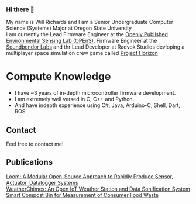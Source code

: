 ### Hi there 👋
My name is Will Richards and I am a Senior Undergraduate Computer Science (Systems) Major at Oregon State University <br>
I am currently the Lead Firmware Engineer at the [Openly Published Environmental Sensing Lab (OPEnS)](https://open-sensing.org/), Firmware Engineer at the [Soundbendor Labs](https://soundbendor.org/)
and thr Lead Developer at Radvok Studios devloping a multiplayer space simulation crew game called [Project Horizon](https://store.steampowered.com/app/3347170/Project_Horizon/)
# Compute Knowledge
 - I have ~3 years of in-depth microcontroller firmware development.
 - I am extremely well versed in C, C++ and Python.
 - And have indepth experience using C#, Java, Arduino-C, Shell, Dart, ROS

## Contact
Feel free to contact me!

## Publications 
[Loom: A Modular Open-Source Approach to Rapidly Produce Sensor, Actuator, Datalogger Systems](https://www.mdpi.com/1424-8220/24/11/3466)<br>
[WeatherChimes: An Open IoT Weather Station and Data Sonification System](https://www.sciencedirect.com/science/article/pii/S2468067223000093)<br>
[Smart Compost Bin for Measurement of Consumer Food Waste](https://dl.acm.org/doi/abs/10.1145/3686215.3686216)<br>
